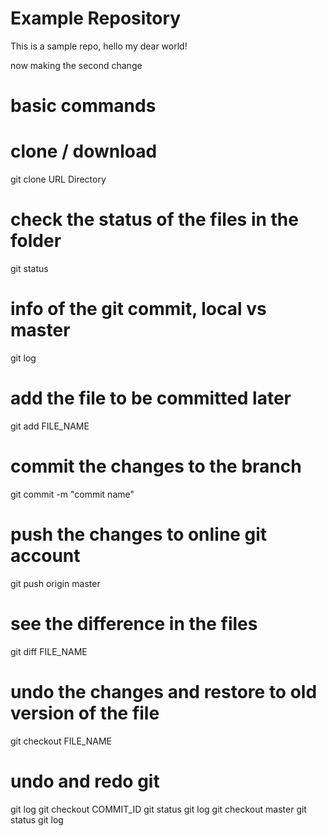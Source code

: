 # Example Repository
This is a sample repo, hello my dear world!

now making the second change

# basic commands

# clone / download
git clone URL Directory

# check the status of the files in the folder
git status

# info of the git commit, local vs master
git log

# add the file to be committed later
git add FILE_NAME

# commit the changes to the branch
git commit -m "commit name"

# push the changes to online git account
git push origin master

# see the difference in the files
git diff FILE_NAME

# undo the changes and restore to old version of the file
git checkout FILE_NAME

# undo and redo git
git log
git checkout COMMIT_ID
git status
git log
git checkout master
git status
git log
